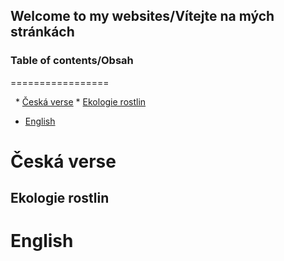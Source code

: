 ## Welcome to my websites/Vítejte na mých stránkách

### Table of contents/Obsah
=================

<!--ts-->
   * [Česká verse](#Česká-verse)
    * [Ekologie rostlin](#Ekologie-rostlin)
   * [English](#English)

<!--te-->


# Česká verse

## Ekologie rostlin





# English

































